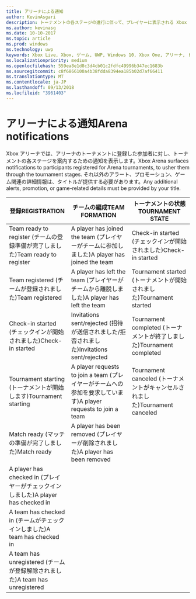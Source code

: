 ```yaml
---
title: アリーナによる通知
author: KevinAsgari
description: トーナメントの各ステージの進行に伴って、プレイヤーに表示される Xbox アリーナの通知について説明します。
ms.author: kevinasg
ms.date: 10-10-2017
ms.topic: article
ms.prod: windows
ms.technology: uwp
keywords: Xbox Live, Xbox, ゲーム, UWP, Windows 10, Xbox One, アリーナ, トーナメント, UX
ms.localizationpriority: medium
ms.openlocfilehash: 559ea8e1d8c3d4cb01c2fdfc49996b347ec1683b
ms.sourcegitcommit: c8f6866100a4b38fdda8394ea185b02d7af66411
ms.translationtype: MT
ms.contentlocale: ja-JP
ms.lasthandoff: 09/13/2018
ms.locfileid: "3961403"
---
```

# <a name="arena-notifications"></a><span data-ttu-id="e540e-104">アリーナによる通知</span><span class="sxs-lookup"><span data-stu-id="e540e-104">Arena notifications</span></span>

<span data-ttu-id="e540e-105">Xbox アリーナでは、アリーナのトーナメントに登録した参加者に対し、トーナメントの各ステージを案内するための通知を表示します。</span><span class="sxs-lookup"><span data-stu-id="e540e-105">Xbox Arena surfaces notifications to participants registered for Arena tournaments, to usher them through the tournament stages.</span></span> <span data-ttu-id="e540e-106">それ以外のアラート、プロモーション、ゲーム関連の詳細情報は、タイトルが提供する必要があります。</span><span class="sxs-lookup"><span data-stu-id="e540e-106">Any additional alerts, promotion, or game-related details must be provided by your title.</span></span>

<span data-ttu-id="e540e-107">登録</span><span class="sxs-lookup"><span data-stu-id="e540e-107">REGISTRATION</span></span> | <span data-ttu-id="e540e-108">チームの編成</span><span class="sxs-lookup"><span data-stu-id="e540e-108">TEAM FORMATION</span></span> | <span data-ttu-id="e540e-109">トーナメントの状態</span><span class="sxs-lookup"><span data-stu-id="e540e-109">TOURNAMENT STATE</span></span>
--- | --- | ---
<span data-ttu-id="e540e-110">Team ready to register (チームの登録準備が完了しました)</span><span class="sxs-lookup"><span data-stu-id="e540e-110">Team ready to register</span></span> | <span data-ttu-id="e540e-111">A player has joined the team (プレイヤーがチームに参加しました)</span><span class="sxs-lookup"><span data-stu-id="e540e-111">A player has joined the team</span></span> | <span data-ttu-id="e540e-112">Check-in started (チェックインが開始されました)</span><span class="sxs-lookup"><span data-stu-id="e540e-112">Check-in started</span></span>
<span data-ttu-id="e540e-113">Team registered (チームが登録されました)</span><span class="sxs-lookup"><span data-stu-id="e540e-113">Team registered</span></span> | <span data-ttu-id="e540e-114">A player has left the team (プレイヤーがチームから離脱しました)</span><span class="sxs-lookup"><span data-stu-id="e540e-114">A player has left the team</span></span> | <span data-ttu-id="e540e-115">Tournament started (トーナメントが開始されました)</span><span class="sxs-lookup"><span data-stu-id="e540e-115">Tournament started</span></span>
<span data-ttu-id="e540e-116">Check-in started (チェックインが開始されました)</span><span class="sxs-lookup"><span data-stu-id="e540e-116">Check-in started</span></span> | <span data-ttu-id="e540e-117">Invitations sent/rejected (招待が送信されました/拒否されました)</span><span class="sxs-lookup"><span data-stu-id="e540e-117">Invitations sent/rejected</span></span> | <span data-ttu-id="e540e-118">Tournament completed (トーナメントが終了しました)</span><span class="sxs-lookup"><span data-stu-id="e540e-118">Tournament completed</span></span>
<span data-ttu-id="e540e-119">Tournament starting (トーナメントが開始します)</span><span class="sxs-lookup"><span data-stu-id="e540e-119">Tournament starting</span></span> | <span data-ttu-id="e540e-120">A player requests to join a team (プレイヤーがチームへの参加を要求しています)</span><span class="sxs-lookup"><span data-stu-id="e540e-120">A player requests to join a team</span></span> | <span data-ttu-id="e540e-121">Tournament canceled (トーナメントがキャンセルされました)</span><span class="sxs-lookup"><span data-stu-id="e540e-121">Tournament canceled</span></span>
<span data-ttu-id="e540e-122">Match ready (マッチの準備が完了しました)</span><span class="sxs-lookup"><span data-stu-id="e540e-122">Match ready</span></span> | <span data-ttu-id="e540e-123">A player has been removed (プレイヤーが削除されました)</span><span class="sxs-lookup"><span data-stu-id="e540e-123">A player has been removed</span></span> |
<span data-ttu-id="e540e-124">A player has checked in (プレイヤーがチェックインしました)</span><span class="sxs-lookup"><span data-stu-id="e540e-124">A player has checked in</span></span> | |
<span data-ttu-id="e540e-125">A team has checked in (チームがチェックインしました)</span><span class="sxs-lookup"><span data-stu-id="e540e-125">A team has checked in</span></span> | |
<span data-ttu-id="e540e-126">A team has unregistered (チームが登録解除されました)</span><span class="sxs-lookup"><span data-stu-id="e540e-126">A team has unregistered</span></span> | |

